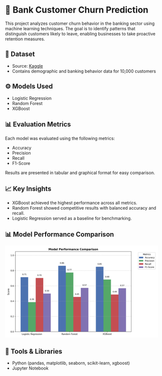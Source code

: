 # 💼 Bank Customer Churn Prediction

This project analyzes customer churn behavior in the banking sector using machine learning techniques. The goal is to identify patterns that distinguish customers likely to leave, enabling businesses to take proactive retention measures.

## 🧪 Dataset

- Source: [Kaggle](https://www.kaggle.com/datasets/shubhendra7/customer-churn-prediction)
- Contains demographic and banking behavior data for 10,000 customers

## ⚙️ Models Used

- Logistic Regression
- Random Forest
- XGBoost

## 📊 Evaluation Metrics

Each model was evaluated using the following metrics:
- Accuracy
- Precision
- Recall
- F1-Score

Results are presented in tabular and graphical format for easy comparison.

## 📈 Key Insights

- XGBoost achieved the highest performance across all metrics.
- Random Forest showed competitive results with balanced accuracy and recall.
- Logistic Regression served as a baseline for benchmarking.

## 📊 Model Performance Comparison

![Model Performance](images/model_performance_comparison.png)

## 🧠 Tools & Libraries

- Python (pandas, matplotlib, seaborn, scikit-learn, xgboost)
- Jupyter Notebook


